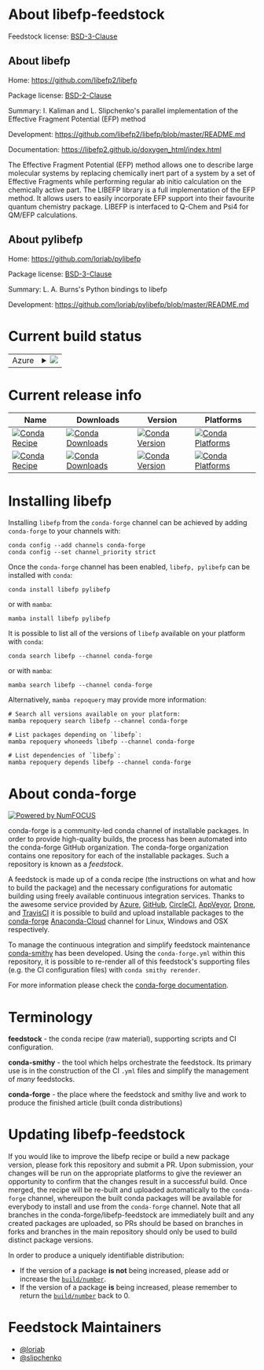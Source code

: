 About libefp-feedstock
======================

Feedstock license: [BSD-3-Clause](https://github.com/conda-forge/libefp-feedstock/blob/main/LICENSE.txt)

About libefp
------------

Home: https://github.com/libefp2/libefp

Package license: [BSD-2-Clause](https://opensource.org/licenses/BSD-2-Clause)

Summary: I. Kaliman and L. Slipchenko's parallel implementation of the Effective Fragment Potential (EFP) method

Development: https://github.com/libefp2/libefp/blob/master/README.md

Documentation: https://libefp2.github.io/doxygen_html/index.html

The Effective Fragment Potential (EFP) method allows one to describe large molecular systems by
replacing chemically inert part of a system by a set of Effective Fragments while performing
regular ab initio calculation on the chemically active part. The LIBEFP library is a full
implementation of the EFP method. It allows users to easily incorporate EFP support into their
favourite quantum chemistry package. LIBEFP is interfaced to Q-Chem and Psi4 for QM/EFP calculations.

About pylibefp
--------------

Home: https://github.com/loriab/pylibefp

Package license: [BSD-3-Clause](https://opensource.org/licenses/BSD-3-Clause)

Summary: L. A. Burns's Python bindings to libefp

Development: https://github.com/loriab/pylibefp/blob/master/README.md

Current build status
====================


<table>
    
  <tr>
    <td>Azure</td>
    <td>
      <details>
        <summary>
          <a href="https://dev.azure.com/conda-forge/feedstock-builds/_build/latest?definitionId=18951&branchName=main">
            <img src="https://dev.azure.com/conda-forge/feedstock-builds/_apis/build/status/libefp-feedstock?branchName=main">
          </a>
        </summary>
        <table>
          <thead><tr><th>Variant</th><th>Status</th></tr></thead>
          <tbody><tr>
              <td>linux_64_python3.10.____cpython</td>
              <td>
                <a href="https://dev.azure.com/conda-forge/feedstock-builds/_build/latest?definitionId=18951&branchName=main">
                  <img src="https://dev.azure.com/conda-forge/feedstock-builds/_apis/build/status/libefp-feedstock?branchName=main&jobName=linux&configuration=linux%20linux_64_python3.10.____cpython" alt="variant">
                </a>
              </td>
            </tr><tr>
              <td>linux_64_python3.11.____cpython</td>
              <td>
                <a href="https://dev.azure.com/conda-forge/feedstock-builds/_build/latest?definitionId=18951&branchName=main">
                  <img src="https://dev.azure.com/conda-forge/feedstock-builds/_apis/build/status/libefp-feedstock?branchName=main&jobName=linux&configuration=linux%20linux_64_python3.11.____cpython" alt="variant">
                </a>
              </td>
            </tr><tr>
              <td>linux_64_python3.8.____cpython</td>
              <td>
                <a href="https://dev.azure.com/conda-forge/feedstock-builds/_build/latest?definitionId=18951&branchName=main">
                  <img src="https://dev.azure.com/conda-forge/feedstock-builds/_apis/build/status/libefp-feedstock?branchName=main&jobName=linux&configuration=linux%20linux_64_python3.8.____cpython" alt="variant">
                </a>
              </td>
            </tr><tr>
              <td>linux_64_python3.9.____cpython</td>
              <td>
                <a href="https://dev.azure.com/conda-forge/feedstock-builds/_build/latest?definitionId=18951&branchName=main">
                  <img src="https://dev.azure.com/conda-forge/feedstock-builds/_apis/build/status/libefp-feedstock?branchName=main&jobName=linux&configuration=linux%20linux_64_python3.9.____cpython" alt="variant">
                </a>
              </td>
            </tr><tr>
              <td>osx_64_python3.10.____cpython</td>
              <td>
                <a href="https://dev.azure.com/conda-forge/feedstock-builds/_build/latest?definitionId=18951&branchName=main">
                  <img src="https://dev.azure.com/conda-forge/feedstock-builds/_apis/build/status/libefp-feedstock?branchName=main&jobName=osx&configuration=osx%20osx_64_python3.10.____cpython" alt="variant">
                </a>
              </td>
            </tr><tr>
              <td>osx_64_python3.11.____cpython</td>
              <td>
                <a href="https://dev.azure.com/conda-forge/feedstock-builds/_build/latest?definitionId=18951&branchName=main">
                  <img src="https://dev.azure.com/conda-forge/feedstock-builds/_apis/build/status/libefp-feedstock?branchName=main&jobName=osx&configuration=osx%20osx_64_python3.11.____cpython" alt="variant">
                </a>
              </td>
            </tr><tr>
              <td>osx_64_python3.8.____cpython</td>
              <td>
                <a href="https://dev.azure.com/conda-forge/feedstock-builds/_build/latest?definitionId=18951&branchName=main">
                  <img src="https://dev.azure.com/conda-forge/feedstock-builds/_apis/build/status/libefp-feedstock?branchName=main&jobName=osx&configuration=osx%20osx_64_python3.8.____cpython" alt="variant">
                </a>
              </td>
            </tr><tr>
              <td>osx_64_python3.9.____cpython</td>
              <td>
                <a href="https://dev.azure.com/conda-forge/feedstock-builds/_build/latest?definitionId=18951&branchName=main">
                  <img src="https://dev.azure.com/conda-forge/feedstock-builds/_apis/build/status/libefp-feedstock?branchName=main&jobName=osx&configuration=osx%20osx_64_python3.9.____cpython" alt="variant">
                </a>
              </td>
            </tr><tr>
              <td>osx_arm64_python3.10.____cpython</td>
              <td>
                <a href="https://dev.azure.com/conda-forge/feedstock-builds/_build/latest?definitionId=18951&branchName=main">
                  <img src="https://dev.azure.com/conda-forge/feedstock-builds/_apis/build/status/libefp-feedstock?branchName=main&jobName=osx&configuration=osx%20osx_arm64_python3.10.____cpython" alt="variant">
                </a>
              </td>
            </tr><tr>
              <td>osx_arm64_python3.11.____cpython</td>
              <td>
                <a href="https://dev.azure.com/conda-forge/feedstock-builds/_build/latest?definitionId=18951&branchName=main">
                  <img src="https://dev.azure.com/conda-forge/feedstock-builds/_apis/build/status/libefp-feedstock?branchName=main&jobName=osx&configuration=osx%20osx_arm64_python3.11.____cpython" alt="variant">
                </a>
              </td>
            </tr><tr>
              <td>osx_arm64_python3.8.____cpython</td>
              <td>
                <a href="https://dev.azure.com/conda-forge/feedstock-builds/_build/latest?definitionId=18951&branchName=main">
                  <img src="https://dev.azure.com/conda-forge/feedstock-builds/_apis/build/status/libefp-feedstock?branchName=main&jobName=osx&configuration=osx%20osx_arm64_python3.8.____cpython" alt="variant">
                </a>
              </td>
            </tr><tr>
              <td>osx_arm64_python3.9.____cpython</td>
              <td>
                <a href="https://dev.azure.com/conda-forge/feedstock-builds/_build/latest?definitionId=18951&branchName=main">
                  <img src="https://dev.azure.com/conda-forge/feedstock-builds/_apis/build/status/libefp-feedstock?branchName=main&jobName=osx&configuration=osx%20osx_arm64_python3.9.____cpython" alt="variant">
                </a>
              </td>
            </tr><tr>
              <td>win_64_python3.10.____cpython</td>
              <td>
                <a href="https://dev.azure.com/conda-forge/feedstock-builds/_build/latest?definitionId=18951&branchName=main">
                  <img src="https://dev.azure.com/conda-forge/feedstock-builds/_apis/build/status/libefp-feedstock?branchName=main&jobName=win&configuration=win%20win_64_python3.10.____cpython" alt="variant">
                </a>
              </td>
            </tr><tr>
              <td>win_64_python3.11.____cpython</td>
              <td>
                <a href="https://dev.azure.com/conda-forge/feedstock-builds/_build/latest?definitionId=18951&branchName=main">
                  <img src="https://dev.azure.com/conda-forge/feedstock-builds/_apis/build/status/libefp-feedstock?branchName=main&jobName=win&configuration=win%20win_64_python3.11.____cpython" alt="variant">
                </a>
              </td>
            </tr><tr>
              <td>win_64_python3.8.____cpython</td>
              <td>
                <a href="https://dev.azure.com/conda-forge/feedstock-builds/_build/latest?definitionId=18951&branchName=main">
                  <img src="https://dev.azure.com/conda-forge/feedstock-builds/_apis/build/status/libefp-feedstock?branchName=main&jobName=win&configuration=win%20win_64_python3.8.____cpython" alt="variant">
                </a>
              </td>
            </tr><tr>
              <td>win_64_python3.9.____cpython</td>
              <td>
                <a href="https://dev.azure.com/conda-forge/feedstock-builds/_build/latest?definitionId=18951&branchName=main">
                  <img src="https://dev.azure.com/conda-forge/feedstock-builds/_apis/build/status/libefp-feedstock?branchName=main&jobName=win&configuration=win%20win_64_python3.9.____cpython" alt="variant">
                </a>
              </td>
            </tr>
          </tbody>
        </table>
      </details>
    </td>
  </tr>
</table>

Current release info
====================

| Name | Downloads | Version | Platforms |
| --- | --- | --- | --- |
| [![Conda Recipe](https://img.shields.io/badge/recipe-libefp-green.svg)](https://anaconda.org/conda-forge/libefp) | [![Conda Downloads](https://img.shields.io/conda/dn/conda-forge/libefp.svg)](https://anaconda.org/conda-forge/libefp) | [![Conda Version](https://img.shields.io/conda/vn/conda-forge/libefp.svg)](https://anaconda.org/conda-forge/libefp) | [![Conda Platforms](https://img.shields.io/conda/pn/conda-forge/libefp.svg)](https://anaconda.org/conda-forge/libefp) |
| [![Conda Recipe](https://img.shields.io/badge/recipe-pylibefp-green.svg)](https://anaconda.org/conda-forge/pylibefp) | [![Conda Downloads](https://img.shields.io/conda/dn/conda-forge/pylibefp.svg)](https://anaconda.org/conda-forge/pylibefp) | [![Conda Version](https://img.shields.io/conda/vn/conda-forge/pylibefp.svg)](https://anaconda.org/conda-forge/pylibefp) | [![Conda Platforms](https://img.shields.io/conda/pn/conda-forge/pylibefp.svg)](https://anaconda.org/conda-forge/pylibefp) |

Installing libefp
=================

Installing `libefp` from the `conda-forge` channel can be achieved by adding `conda-forge` to your channels with:

```
conda config --add channels conda-forge
conda config --set channel_priority strict
```

Once the `conda-forge` channel has been enabled, `libefp, pylibefp` can be installed with `conda`:

```
conda install libefp pylibefp
```

or with `mamba`:

```
mamba install libefp pylibefp
```

It is possible to list all of the versions of `libefp` available on your platform with `conda`:

```
conda search libefp --channel conda-forge
```

or with `mamba`:

```
mamba search libefp --channel conda-forge
```

Alternatively, `mamba repoquery` may provide more information:

```
# Search all versions available on your platform:
mamba repoquery search libefp --channel conda-forge

# List packages depending on `libefp`:
mamba repoquery whoneeds libefp --channel conda-forge

# List dependencies of `libefp`:
mamba repoquery depends libefp --channel conda-forge
```


About conda-forge
=================

[![Powered by
NumFOCUS](https://img.shields.io/badge/powered%20by-NumFOCUS-orange.svg?style=flat&colorA=E1523D&colorB=007D8A)](https://numfocus.org)

conda-forge is a community-led conda channel of installable packages.
In order to provide high-quality builds, the process has been automated into the
conda-forge GitHub organization. The conda-forge organization contains one repository
for each of the installable packages. Such a repository is known as a *feedstock*.

A feedstock is made up of a conda recipe (the instructions on what and how to build
the package) and the necessary configurations for automatic building using freely
available continuous integration services. Thanks to the awesome service provided by
[Azure](https://azure.microsoft.com/en-us/services/devops/), [GitHub](https://github.com/),
[CircleCI](https://circleci.com/), [AppVeyor](https://www.appveyor.com/),
[Drone](https://cloud.drone.io/welcome), and [TravisCI](https://travis-ci.com/)
it is possible to build and upload installable packages to the
[conda-forge](https://anaconda.org/conda-forge) [Anaconda-Cloud](https://anaconda.org/)
channel for Linux, Windows and OSX respectively.

To manage the continuous integration and simplify feedstock maintenance
[conda-smithy](https://github.com/conda-forge/conda-smithy) has been developed.
Using the ``conda-forge.yml`` within this repository, it is possible to re-render all of
this feedstock's supporting files (e.g. the CI configuration files) with ``conda smithy rerender``.

For more information please check the [conda-forge documentation](https://conda-forge.org/docs/).

Terminology
===========

**feedstock** - the conda recipe (raw material), supporting scripts and CI configuration.

**conda-smithy** - the tool which helps orchestrate the feedstock.
                   Its primary use is in the construction of the CI ``.yml`` files
                   and simplify the management of *many* feedstocks.

**conda-forge** - the place where the feedstock and smithy live and work to
                  produce the finished article (built conda distributions)


Updating libefp-feedstock
=========================

If you would like to improve the libefp recipe or build a new
package version, please fork this repository and submit a PR. Upon submission,
your changes will be run on the appropriate platforms to give the reviewer an
opportunity to confirm that the changes result in a successful build. Once
merged, the recipe will be re-built and uploaded automatically to the
`conda-forge` channel, whereupon the built conda packages will be available for
everybody to install and use from the `conda-forge` channel.
Note that all branches in the conda-forge/libefp-feedstock are
immediately built and any created packages are uploaded, so PRs should be based
on branches in forks and branches in the main repository should only be used to
build distinct package versions.

In order to produce a uniquely identifiable distribution:
 * If the version of a package **is not** being increased, please add or increase
   the [``build/number``](https://docs.conda.io/projects/conda-build/en/latest/resources/define-metadata.html#build-number-and-string).
 * If the version of a package **is** being increased, please remember to return
   the [``build/number``](https://docs.conda.io/projects/conda-build/en/latest/resources/define-metadata.html#build-number-and-string)
   back to 0.

Feedstock Maintainers
=====================

* [@loriab](https://github.com/loriab/)
* [@slipchenko](https://github.com/slipchenko/)

